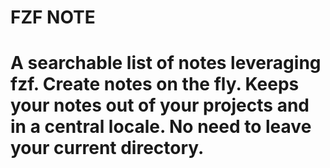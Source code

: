 #  FZF NOTE

# A searchable list of notes leveraging fzf. Create notes on the fly. Keeps your notes out of your projects and in a central locale. No need to leave your current directory.
